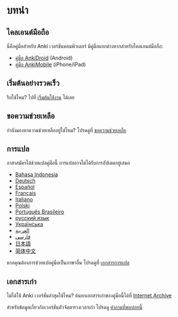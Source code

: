 # บทนำ

## ไคลเอนต์มือถือ

นี่คือคู่มือสำหรับ Anki เวอร์ชันคอมพิวเตอร์ มีคู่มือแยกต่างหากสำหรับไคลเอนต์มือถือ:

- [คู่มือ AnkiDroid](https://docs.ankidroid.org/) (Android)
- [คู่มือ AnkiMobile](https://docs.ankimobile.net/) (iPhone/iPad)

## เริ่มต้นอย่างรวดเร็ว

รีบใช่ไหม? ไปที่ [เริ่มต้นใช้งาน](getting-started.md) ได้เลย

## ขอความช่วยเหลือ

กำลังมองหาความช่วยเหลืออยู่ใช่ไหม? โปรดดูที่ [ขอความช่วยเหลือ](./getting-help.md)

## การแปล

อาสาสมัครได้ช่วยแปลคู่มือนี้ การแปลอาจไม่ได้รับการอัปเดตอยู่เสมอ

- [Bahasa Indonesia](https://web.archive.org/web/20250228144632/https://apps.ankiweb.net/docs/manual.id.html)
- [Deutsch](https://web.archive.org/web/20240413080739/https://www.dennisproksch.de/anki)
- [Español](https://web.archive.org/web/20250130154657/https://apps.ankiweb.net/docs/manual.es.html)
- [Français](https://web.archive.org/web/20250209100830/https://apps.ankiweb.net/docs/manual.fr.html)
- [Italiano](https://web.archive.org/web/20160423223801/http://192.167.9.6/Anki_ITA/Manual_ITA.htm)
- [Polski](https://platynowy.github.io/anki-manual/)
- [Português Brasileiro](https://mizerablebr.github.io/anki-manual/)
- [русский язык](https://alexeygorelov.github.io/anki-manual-ru/)
- [Українська](https://astropsy999.github.io/anki-manual/)
- [العربية](https://abdnh.github.io/anki-manual/)
- [فارسى](https://web.archive.org/web/20250328102629/http://ankidroid.ir/anki.pdf)
- [日本語](http://wikiwiki.jp/rage2050/)
- [简体中文](https://open-spaced-repetition.github.io/anki-manual-zh-CN/)

หากคุณต้องการช่วยแปลคู่มือเป็นภาษาอื่น โปรดดูที่ [เอกสารการแปล](https://translating.ankiweb.net/anki/manual.html)

## เอกสารเก่า

ไม่ได้ใช้ Anki เวอร์ชันล่าสุดใช่ไหม? ค้นหาเอกสารเก่าของคู่มือนี้ได้ที่ [Internet Archive](https://web.archive.org/web/20240829022941/https://docs.ankiweb.net/)

สำหรับข้อมูลเกี่ยวกับเวอร์ชันตัวจัดตารางเวลาเก่า โปรดดู [คำถามที่พบบ่อยนี้](https://faqs.ankiweb.net/the-anki-2.1-scheduler.html)